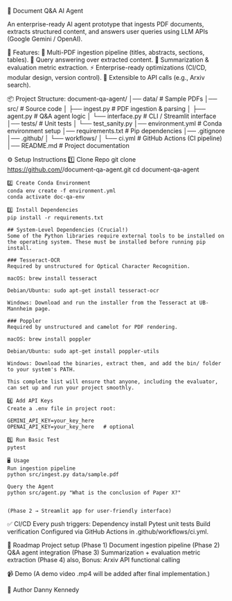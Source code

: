 📄 Document Q&A AI Agent

An enterprise-ready AI agent prototype that ingests PDF documents, extracts structured content, and answers user queries using LLM APIs (Google Gemini / OpenAI).

🚀 Features:
    📂 Multi-PDF ingestion pipeline (titles, abstracts, sections, tables).
    🤖 Query answering over extracted content.
    📝 Summarization & evaluation metric extraction.
    ⚡ Enterprise-ready optimizations (CI/CD, modular design, version control).
    🔌 Extensible to API calls (e.g., Arxiv search).

📦 Project Structure:
    document-qa-agent/
    │── data/                 # Sample PDFs
    │── src/                  # Source code
    │   ├── ingest.py         # PDF ingestion & parsing
    │   ├── agent.py          # Q&A agent logic
    │   └── interface.py      # CLI / Streamlit interface
    │── tests/                # Unit tests
    │   └── test_sanity.py
    │── environment.yml       # Conda environment setup
    │── requirements.txt      # Pip dependencies
    │── .gitignore
    │── .github/
    │   └── workflows/
    │       └── ci.yml        # GitHub Actions (CI pipeline)
    │── README.md             # Project documentation

⚙️ Setup Instructions
    1️⃣ Clone Repo
    git clone https://github.com/<your-username>/document-qa-agent.git
    cd document-qa-agent

    2️⃣ Create Conda Environment
    conda env create -f environment.yml
    conda activate doc-qa-env

    3️⃣ Install Dependencies
    pip install -r requirements.txt

    ## System-Level Dependencies (Crucial!)
    Some of the Python libraries require external tools to be installed on the operating system. These must be installed before running pip install.

    ### Tesseract-OCR
    Required by unstructured for Optical Character Recognition.

    macOS: brew install tesseract

    Debian/Ubuntu: sudo apt-get install tesseract-ocr

    Windows: Download and run the installer from the Tesseract at UB-Mannheim page.

    ### Poppler
    Required by unstructured and camelot for PDF rendering.

    macOS: brew install poppler

    Debian/Ubuntu: sudo apt-get install poppler-utils

    Windows: Download the binaries, extract them, and add the bin/ folder to your system's PATH.

    This complete list will ensure that anyone, including the evaluator, can set up and run your project smoothly.

    4️⃣ Add API Keys
    Create a .env file in project root:

    GEMINI_API_KEY=your_key_here
    OPENAI_API_KEY=your_key_here   # optional

    5️⃣ Run Basic Test
    pytest

    🖥️ Usage
    Run ingestion pipeline
    python src/ingest.py data/sample.pdf

    Query the Agent
    python src/agent.py "What is the conclusion of Paper X?"


    (Phase 2 → Streamlit app for user-friendly interface)

✅ CI/CD
    Every push triggers:
    Dependency install
    Pytest unit tests
    Build verification
    Configured via GitHub Actions in .github/workflows/ci.yml.

🔮 Roadmap
    Project setup (Phase 1)
    Document ingestion pipeline (Phase 2)
    Q&A agent integration (Phase 3)
    Summarization + evaluation metric extraction (Phase 4)
    also, Bonus: Arxiv API functional calling

📹 Demo
    (A demo video .mp4 will be added after final implementation.)

👤 Author
    Danny Kennedy